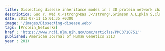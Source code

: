 ```yaml
---
title: Dissecting disease inheritance modes in a 3D protein network challenges the guilt-by-association principle
description: Guo Y, Wei X,<strong>Das J</strong>,Grimson A,Lipkin S,Clark A,Yu H
date: 2013-07-11 15:01:35 +0300
image: '/images/Dissecting-disease.webp'
tags: [Protein_Networks]
href : 'https://www.ncbi.nlm.nih.gov/pmc/articles/PMC3710751/'
published: American Journal of Human Genetics 2013
year : 2013
---
```

